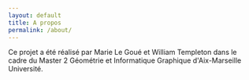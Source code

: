 ```yaml
---
layout: default
title: A propos
permalink: /about/
---
```


Ce projet a été réalisé par Marie Le Goué et William Templeton dans le cadre du Master 2 Géométrie et Informatique Graphique d'Aix-Marseille Université.
